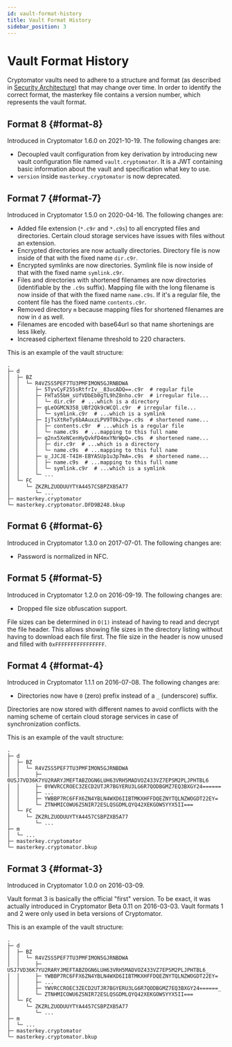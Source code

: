 ```yaml
---
id: vault-format-history
title: Vault Format History
sidebar_position: 3
---
```


# Vault Format History

Cryptomator vaults need to adhere to a structure and format (as described in [Security Architecture](/docs/security/architecture.md)) that may change over time.
In order to identify the correct format, the masterkey file contains a version number, which represents the vault format.

## Format 8 {#format-8}

Introduced in Cryptomator 1.6.0 on 2021-10-19.
The following changes are:

* Decoupled vault configuration from key derivation by introducing new vault configuration file named `vault.cryptomator`. It is a JWT containing basic information about the vault and specification what key to use.
* `version` inside `masterkey.cryptomator` is now deprecated.

## Format 7 {#format-7}

Introduced in Cryptomator 1.5.0 on 2020-04-16.
The following changes are:

* Added file extension (`*.c9r` and `*.c9s`) to all encrypted files and directories. Certain cloud storage services have issues with files without an extension.
* Encrypted directories are now actually directories. Directory file is now inside of that with the fixed name `dir.c9r`.
* Encrypted symlinks are now directories. Symlink file is now inside of that with the fixed name `symlink.c9r`.
* Files and directories with shortened filenames are now directories (identifiable by the `.c9s` suffix). Mapping file with the long filename is now inside of that with the fixed name `name.c9s`. If it's a regular file, the content file has the fixed name `contents.c9r`.
* Removed directory `m` because mapping files for shortened filenames are now in `d` as well.
* Filenames are encoded with base64url so that name shortenings are less likely.
* Increased ciphertext filename threshold to 220 characters.

This is an example of the vault structure:

```console
.
├─ d
│  ├─ BZ
│  │  └─ R4VZSS5PEF7TU3PMFIMON5GJRNBDWA
│  │     ├─ 5TyvCyF255sRtfrIv__83ucADQ==.c9r  # regular file
│  │     ├─ FHTa55bH_sUfVDbEb0gTL9hZ8nho.c9r  # irregular file...
│  │     │  └─ dir.c9r  # ...which is a directory
│  │     ├─ gLeOGMCN358_UBf2Qk9cWCQl.c9r  # irregular file...
│  │     │  └─ symlink.c9r  # ...which is a symlink
│  │     ├─ IjTsXtReTy6bAAuxzLPV9T0k2vg=.c9s  # shortened name...
│  │     │  ├─ contents.c9r  # ...which is a regular file
│  │     │  └─ name.c9s  # ...mapping to this full name
│  │     ├─ q2nx5XeNCenHyQvkFD4mxYNrWpQ=.c9s  # shortened name...
│  │     │  ├─ dir.c9r  # ...which is a directory
│  │     │  └─ name.c9s  # ...mapping to this full name
│  │     ├─ u_JJCJE-T4IH-EBYASUp1u3p7mA=.c9s  # shortened name...
│  │     │  ├─ name.c9s  # ...mapping to this full name
│  │     │  └─ symlink.c9r  # ...which is a symlink
│  │     └─ ...
│  └─ FC
│     └─ ZKZRLZUODUUYTYA4457CSBPZXB5A77
│        └─ ...
├─ masterkey.cryptomator
└─ masterkey.cryptomator.DFD9B248.bkup
```

## Format 6 {#format-6}

Introduced in Cryptomator 1.3.0 on 2017-07-01.
The following changes are:

* Password is normalized in NFC.

## Format 5 {#format-5}

Introduced in Cryptomator 1.2.0 on 2016-09-19.
The following changes are:

* Dropped file size obfuscation support.

File sizes can be determined in `O(1)` instead of having to read and decrypt the file header.
This allows showing file sizes in the directory listing without having to download each file first.
The file size in the header is now unused and filled with `0xFFFFFFFFFFFFFFFF`.

## Format 4 {#format-4}

Introduced in Cryptomator 1.1.1 on 2016-07-08.
The following changes are:

* Directories now have `0` (zero) prefix instead of a `_` (underscore) suffix.

Directories are now stored with different names to avoid conflicts with the naming scheme of certain cloud storage services in case of synchronization conflicts.

This is an example of the vault structure:

```console
.
├─ d
│  ├─ BZ
│  │  └─ R4VZSS5PEF7TU3PMFIMON5GJRNBDWA
│  │     ├─ 0USJ7VD36K7YU2RARYJMEFTABZOGN6LUH63VRH5MADVOZ433VZ7EPSM2PLJPHTBL6
│  │     ├─ 0YWVRCCROEC3ZECD2UTJR7BGYERU3LG6R7QODBGMZ7EQ3BXGY24======
│  │     ├─ ...
│  │     ├─ YWBBP7RC6FFX6ZN4YBLN4WXD6IIBTMKXHFFDQEZNYTQLNZWOGDT22EY=
│  │     └─ ZTNHMICOWU6ZSNIR72ESLQSGDMLQYQ42XEKGOWSYYX5II===
│  └─ FC
│     └─ ZKZRLZUODUUYTYA4457CSBPZXB5A77
│        └─ ...
├─ m
│  └─ ...
├─ masterkey.cryptomator
└─ masterkey.cryptomator.bkup
```

## Format 3 {#format-3}

Introduced in Cryptomator 1.0.0 on 2016-03-09.

Vault format 3 is basically the official "first" version.
To be exact, it was actually introduced in Cryptomator Beta 0.11 on 2016-03-03.
Vault formats 1 and 2 were only used in beta versions of Cryptomator.

This is an example of the vault structure:

```console
.
├─ d
│  ├─ BZ
│  │  └─ R4VZSS5PEF7TU3PMFIMON5GJRNBDWA
│  │     ├─ USJ7VD36K7YU2RARYJMEFTABZOGN6LUH63VRH5MADVOZ433VZ7EPSM2PLJPHTBL6_
│  │     ├─ YWBBP7RC6FFX6ZN4YBLN4WXD6IIBTMKXHFFDQEZNYTQLNZWOGDT22EY=
│  │     ├─ ...
│  │     ├─ YWVRCCROEC3ZECD2UTJR7BGYERU3LG6R7QODBGMZ7EQ3BXGY24======_
│  │     └─ ZTNHMICOWU6ZSNIR72ESLQSGDMLQYQ42XEKGOWSYYX5II===
│  └─ FC
│     └─ ZKZRLZUODUUYTYA4457CSBPZXB5A77
│        └─ ...
├─ m
│  └─ ...
├─ masterkey.cryptomator
└─ masterkey.cryptomator.bkup
```

